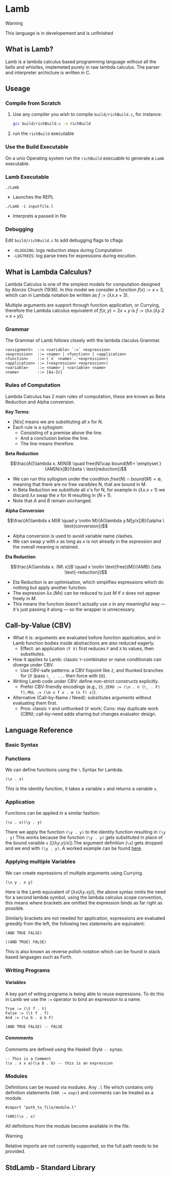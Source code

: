 # Lamb

> [!WARNING]
> This language is in developement and is unfinished

## What is Lamb?
Lamb is a lambda calculus based programming language without all the bells and whistles, implemeted purely in raw lambda calculus.
The parser and interpreter archicture is written in C. 

## Useage

### Compile from Scratch
1. Use any compiler you wish to compile `build/richBuild.c`, for instance:
    ```bash
    gcc build/richBuild.c -o richBuild
    ```
2. run the `richBuild` executable

### Use the Build Executable
On a unix Operating system run the `richBuild` execuable to generate a `Lamb` executable.

### Lamb Executable
`./Lamb`
- Launches the REPL

`./Lamb -i inputfile.l`
- Interprets a passed in file

### Debugging
Edit `build/richBuild.c` to add debugging flags to cflags
- `-DLOGGING`: logs reduction steps during Computation
- `-LOGTREES`: log parse trees for expressions during excution.

## What is Lambda Calculus?
Lambda Calculus is one of the simplest models for computation designed by Alonzo Church (1936).
In this model we consider a function $f(x) := x + 3$, which can in Lambda notation be written as $f := (\lambda x. x+3)$.

Multiple arguments are support through function application, or Currying, therefore the Lambda calculus equivalent of $f(x, y) = 2x + y$ is $f := (\lambda x . (\lambda y . 2 \times x + y))$.

### Grammar 
The Grammar of Lamb follows closely with the lambda claculus Grammar.

```bnf
<assignment>  ::= <variable> `:=` <expression> 
<expression>  ::= <name> | <function> | <application>
<function>    ::= (`λ` <name>`.`<expression>)
<application> ::= (<expression> <expression>)
<variable>    ::= <name> | <variable> <name>
<name>        ::= [Aa-Zz]
```
### Rules of Computation
Lambda Calculus has 2 main rules of computation, these are known as Beta Reduction and Alpha conversion.

**Key Terms**:
- $[N/x]$ means we are substituting all x for N.
- Each rule is a syllogism:
    - Consisting of a premise above the line.
    - And a conclusion below the line.
    - The line means therefore.

**Beta Reduction**

$$\frac{A((\lambda x. M)N)B \quad free(N)\cap bound(M)= \emptyset }{AM[N/x]B}(\beta \ \text{reduction})$$

- We can run this syllogism under the condition $free(N) \cap bound(M) = \emptyset$, meaning that there are no free varaibles N, that are bound in M.
- In Beta Reduction we substitute all x's for N, for example in $(\lambda x . x + 1)$ we discard $\lambda x$ swap the $x$ for $N$ resulting in $(N + 1)$.
- Note that $A$ and $B$ remain unchanged.


**Alpha Conversion**

$$\frac{A(\lambda x.M)B \quad y \notin M}{A(\lambda y.M[y/x])B}(\alpha \ \text{conversion})$$

- Alpha conversion is used to avoid variable name clashes.
- We can swap $y$ with $x$ as long as $x$ is not already in the expression and the overall meaning is retained.

**Eta Reduction**

$$\frac{A(\lambda x. (M\ x))B \quad x \notin \text{free}(M)}{AMB}  (\eta \text{-reduction})$$

- Eta Reduction is an optimisation, which simplifies expressions which do nothing but apply another function.
- The expression $\lambda x . (M x)$ can be reduced to just $M$ if $x$ does not appear freely in $M$.
- This means the function doesn't actually use $x$ in any meaningful way — it's just passing it along — so the wrapper is unnecessary.

## Call-by-Value (CBV)

- What it is: arguments are evaluated before function application, and in Lamb function bodies inside abstractions are also reduced eagerly.
  - Effect: an application `(F X)` first reduces `F` and `X` to values, then substitutes.
- How it applies to Lamb: classic `Y`-combinator or naive conditionals can diverge under CBV.
  - Use CBV-safe patterns: a CBV fixpoint like `Z`, and thunked branches for `IF` (pass `\_ . ...` then force with `ID`).
- Writing Lamb code under CBV: define non-strict constructs explicitly.
  - Prefer CBV-friendly encodings (e.g., `IS_ZERO := (\n . n (\_ . F) T)`, `MUL := (\m n f x . m (n f) x)`).
- Alternative (Call-by-Name / Need): substitutes arguments without evaluating them first.
  - Pros: classic `Y` and unthunked `IF` work; Cons: may duplicate work (CBN); call-by-need adds sharing but changes evaluator design.
  
## Language Reference

### Basic Syntax
### Functions
We can define functions using the `\` Syntax for Lambda.
```
(\x . x)
```
This is the identity function, it takes a variable `x` and returns a variable `x`.

### Application 
Functions can be applied in a similar fashion:
```
(\x . x)(\y . y)
```
There we apply the function `(\y . y)` to the identity function resulting in `(\y . y)` 
This works because the function `(\y . y)` gets substituted in place of the bound varaible `x` ($[(\lambda y . y) / x]$).The argument definition (`\x`) gets dropped and we end with `(\y . y)`. A worked example can be found [here](https://github.com/RichTools/Lamb/blob/main/examples/example.md).

### Applying multiple Variables 
We can create expressions of multiple arguments using Currying. 
```
(\x y . x y)
```
Here is the Lamb equivalent of $(\lambda x (\lambda y . x y))$, the above syntax omits the need for a second lambda symbol, using the lambda calculus scope convention, this means where brackets are omitted the expression binds as far right as possible. 

Similarly brackets are not needed for application, expressions are evaluated greedily from the left, the following two statements are equivalent:

```
(AND TRUE FALSE) 

((AND TRUE) FALSE)
```

This is also known as reverse polish notation which can be found in stack based languages such as Forth.

### Writing Programs
#### Variables
A key part of witing programs is being able to reuse expressions. To do this in Lamb we use the `:=` operator to bind an expression to a name.

```
True := (\t f . t)
False := (\t f . f)
And := (\a b . a b F)

(AND TRUE FALSE) -- FALSE

```
#### Commments
Comments are defined using the Haskell Style `--` synax. 

```
-- This is a Comment 
(\x . x x a)(\a b . b) -- this is an expression
```

### Modules

Definitions can be reused via modules. Any `.l` file which contains only definition statements (`VAR := expr`) and comments can be treated as a module. 

```
#import "path_to_file/module.l"

(VAR)(\x . x)
```

All definitions from the module become available in the file.

> [!WARNING]
> Relative imports are not currently supported, so the full path needs to be provided.

## StdLamb - Standard Library


